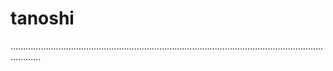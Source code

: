 # tanoshi
........................................................................................................................................